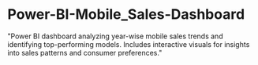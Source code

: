 # Power-BI-Mobile_Sales-Dashboard
"Power BI dashboard analyzing year-wise mobile sales trends and identifying top-performing models. Includes interactive visuals for insights into sales patterns and consumer preferences."
